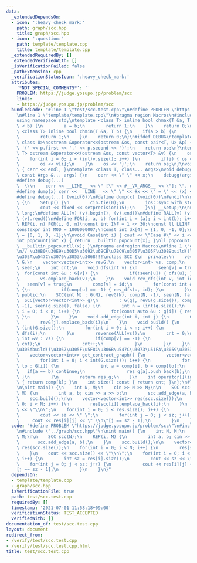 ```yaml
---
data:
  _extendedDependsOn:
  - icon: ':heavy_check_mark:'
    path: graph/scc.hpp
    title: graph/scc.hpp
  - icon: ':question:'
    path: template/template.cpp
    title: template/template.cpp
  _extendedRequiredBy: []
  _extendedVerifiedWith: []
  _isVerificationFailed: false
  _pathExtension: cpp
  _verificationStatusIcon: ':heavy_check_mark:'
  attributes:
    '*NOT_SPECIAL_COMMENTS*': ''
    PROBLEM: https://judge.yosupo.jp/problem/scc
    links:
    - https://judge.yosupo.jp/problem/scc
  bundledCode: "#line 1 \"test/scc.test.cpp\"\n#define PROBLEM \"https://judge.yosupo.jp/problem/scc\"\
    \n#line 1 \"template/template.cpp\"\n#pragma region Macros\n#include <bits/stdc++.h>\n\
    using namespace std;\ntemplate <class T> inline bool chmax(T &a, T b) {\n    if(a\
    \ < b) {\n        a = b;\n        return 1;\n    }\n    return 0;\n}\ntemplate\
    \ <class T> inline bool chmin(T &a, T b) {\n    if(a > b) {\n        a = b;\n\
    \        return 1;\n    }\n    return 0;\n}\n#ifdef DEBUG\ntemplate <class T,\
    \ class U>\nostream &operator<<(ostream &os, const pair<T, U> &p) {\n    os <<\
    \ '(' << p.first << ',' << p.second << ')';\n    return os;\n}\ntemplate <class\
    \ T> ostream &operator<<(ostream &os, const vector<T> &v) {\n    os << '{';\n\
    \    for(int i = 0; i < (int)v.size(); i++) {\n        if(i) { os << ','; }\n\
    \        os << v[i];\n    }\n    os << '}';\n    return os;\n}\nvoid debugg()\
    \ { cerr << endl; }\ntemplate <class T, class... Args>\nvoid debugg(const T &x,\
    \ const Args &... args) {\n    cerr << \" \" << x;\n    debugg(args...);\n}\n\
    #define debug(...)                                                           \
    \  \\\n    cerr << __LINE__ << \" [\" << #__VA_ARGS__ << \"]: \", debugg(__VA_ARGS__)\n\
    #define dump(x) cerr << __LINE__ << \" \" << #x << \" = \" << (x) << endl\n#else\n\
    #define debug(...) (void(0))\n#define dump(x) (void(0))\n#endif\n\nstruct Setup\
    \ {\n    Setup() {\n        cin.tie(0);\n        ios::sync_with_stdio(false);\n\
    \        cout << fixed << setprecision(15);\n    }\n} __Setup;\n\nusing ll = long\
    \ long;\n#define ALL(v) (v).begin(), (v).end()\n#define RALL(v) (v).rbegin(),\
    \ (v).rend()\n#define FOR(i, a, b) for(int i = (a); i < int(b); i++)\n#define\
    \ REP(i, n) FOR(i, 0, n)\nconst int INF = 1 << 30;\nconst ll LLINF = 1LL << 60;\n\
    constexpr int MOD = 1000000007;\nconst int dx[4] = {1, 0, -1, 0};\nconst int dy[4]\
    \ = {0, 1, 0, -1};\n\nvoid Case(int i) { cout << \"Case #\" << i << \": \"; }\n\
    int popcount(int x) { return __builtin_popcount(x); }\nll popcount(ll x) { return\
    \ __builtin_popcountll(x); }\n#pragma endregion Macros\n#line 1 \"graph/scc.hpp\"\
    \n// \u30B0\u30E9\u30D5\u3092\u69CB\u7BC9\u3057\u305F\u3089build()\u3092\u5FC5\
    \u305A\u547C\u3076\u3053\u3068!!!\nclass SCC {\n  private:\n    vector<vector<int>>\
    \ G;\n    vector<vector<int>> revG;\n    vector<int> vs, comp;\n    vector<bool>\
    \ seen;\n    int cnt;\n    void dfs(int v) {\n        seen[v] = true;\n      \
    \  for(const int &u : G[v]) {\n            if(!seen[u]) { dfs(u); }\n        }\n\
    \        vs.emplace_back(v);\n    }\n    void rev_dfs(int v, int id) {\n     \
    \   seen[v] = true;\n        comp[v] = id;\n        for(const int &u : revG[v])\
    \ {\n            if(comp[u] == -1) { rev_dfs(u, id); }\n        }\n    }\n\n \
    \ public:\n    SCC(int N) : G(N), revG(N), comp(N, -1), seen(N, false) {}\n  \
    \  SCC(vector<vector<int>> g)\n        : G(g), revG(g.size()), comp(g.size(),\
    \ -1), seen(g.size(), false) {\n        int n = (int)g.size();\n        for(int\
    \ i = 0; i < n; i++) {\n            for(const auto &u : g[i]) { revG[u].emplace_back(i);\
    \ }\n        }\n    }\n    void add_edge(int i, int j) {\n        G[i].emplace_back(j);\n\
    \        revG[j].emplace_back(i);\n    }\n    void build() {\n        int n =\
    \ (int)G.size();\n        for(int i = 0; i < n; i++) {\n            if(!seen[i])\
    \ dfs(i);\n        }\n        reverse(ALL(vs));\n        cnt = 0;\n        for(const\
    \ int &v : vs) {\n            if(comp[v] == -1) {\n                rev_dfs(v,\
    \ cnt);\n                cnt++;\n            }\n        }\n    }\n    // \u5FC5\
    \u305Abuild()\u3057\u305F\u5F8C\u306B\u547C\u3073\u51FA\u3059\u3053\u3068!!!\n\
    \    vector<vector<int>> get_contract_graph() {\n        vector<vector<int>> res_g(cnt);\n\
    \        for(int i = 0; i < int(G.size()); i++) {\n            for(const int&\
    \ to : G[i]) {\n                int a = comp[i], b = comp[to];\n             \
    \   if(a == b) continue;\n                res_g[a].push_back(b);\n           \
    \ }\n        }\n        return res_g;\n    }\n    int operator[](int k) const\
    \ { return comp[k]; }\n    int size() const { return cnt; }\n};\n#line 4 \"test/scc.test.cpp\"\
    \n\nint main() {\n    int N, M;\n    cin >> N >> M;\n\n    SCC scc(N);\n    REP(i,\
    \ M) {\n        int a, b; cin >> a >> b;\n        scc.add_edge(a, b);\n    }\n\
    \    scc.build();\n\n    vector<vector<int>> res(scc.size());\n    for(int i =\
    \ 0; i < N; i++) {\n        res[scc[i]].emplace_back(i);\n    }\n    cout << scc.size()\
    \ << \"\\n\";\n    for(int i = 0; i < res.size(); i++) {\n        int sz = res[i].size();\n\
    \        cout << sz << \" \";\n        for(int j = 0; j < sz; j++) {\n       \
    \     cout << res[i][j] << \" \\n\"[j == sz - 1];\n        }\n    }\n}\n"
  code: "#define PROBLEM \"https://judge.yosupo.jp/problem/scc\"\n#include \"../template/template.cpp\"\
    \n#include \"../graph/scc.hpp\"\n\nint main() {\n    int N, M;\n    cin >> N >>\
    \ M;\n\n    SCC scc(N);\n    REP(i, M) {\n        int a, b; cin >> a >> b;\n \
    \       scc.add_edge(a, b);\n    }\n    scc.build();\n\n    vector<vector<int>>\
    \ res(scc.size());\n    for(int i = 0; i < N; i++) {\n        res[scc[i]].emplace_back(i);\n\
    \    }\n    cout << scc.size() << \"\\n\";\n    for(int i = 0; i < res.size();\
    \ i++) {\n        int sz = res[i].size();\n        cout << sz << \" \";\n    \
    \    for(int j = 0; j < sz; j++) {\n            cout << res[i][j] << \" \\n\"\
    [j == sz - 1];\n        }\n    }\n}"
  dependsOn:
  - template/template.cpp
  - graph/scc.hpp
  isVerificationFile: true
  path: test/scc.test.cpp
  requiredBy: []
  timestamp: '2021-07-01 11:58:18+09:00'
  verificationStatus: TEST_ACCEPTED
  verifiedWith: []
documentation_of: test/scc.test.cpp
layout: document
redirect_from:
- /verify/test/scc.test.cpp
- /verify/test/scc.test.cpp.html
title: test/scc.test.cpp
---
```

